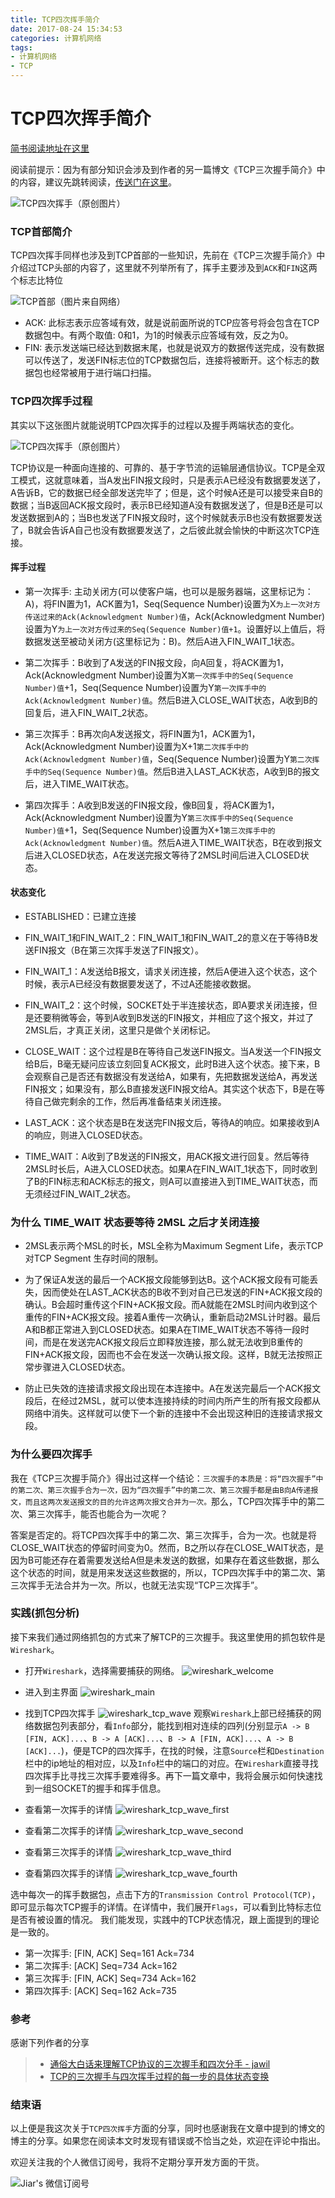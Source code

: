 ```yaml
---
title: TCP四次挥手简介
date: 2017-08-24 15:34:53
categories: 计算机网络
tags: 
- 计算机网络
- TCP
---
```


# TCP四次挥手简介

[简书阅读地址在这里](http://www.jianshu.com/p/a57a40163d4b)

阅读前提示：因为有部分知识会涉及到作者的另一篇博文《TCP三次握手简介》中的内容，建议先跳转阅读，[传送门在这里](http://blog.jiar.vip/2017/08/11/TCP%E4%B8%89%E6%AC%A1%E6%8F%A1%E6%89%8B%E7%AE%80%E4%BB%8B)。

![TCP四次挥手（原创图片）](tcp_hand_wave_detail.png)

<!--more-->

### TCP首部简介

TCP四次挥手同样也涉及到TCP首部的一些知识，先前在《TCP三次握手简介》中介绍过TCP头部的内容了，这里就不列举所有了，挥手主要涉及到`ACK`和`FIN`这两个标志比特位

![TCP首部（图片来自网络）](tcp_head.png)

- ACK: 此标志表示应答域有效，就是说前面所说的TCP应答号将会包含在TCP数据包中。有两个取值: 0和1，为1的时候表示应答域有效，反之为0。
- FIN: 表示发送端已经达到数据末尾，也就是说双方的数据传送完成，没有数据可以传送了，发送FIN标志位的TCP数据包后，连接将被断开。这个标志的数据包也经常被用于进行端口扫描。


### TCP四次挥手过程

其实以下这张图片就能说明TCP四次挥手的过程以及握手两端状态的变化。

![TCP四次挥手（原创图片）](tcp_hand_wave_detail.png)

TCP协议是一种面向连接的、可靠的、基于字节流的运输层通信协议。TCP是全双工模式，这就意味着，当A发出FIN报文段时，只是表示A已经没有数据要发送了，A告诉B，它的数据已经全部发送完毕了；但是，这个时候A还是可以接受来自B的数据；当B返回ACK报文段时，表示B已经知道A没有数据发送了，但是B还是可以发送数据到A的；当B也发送了FIN报文段时，这个时候就表示B也没有数据要发送了，B就会告诉A自己也没有数据要发送了，之后彼此就会愉快的中断这次TCP连接。


#### 挥手过程

- 第一次挥手: 主动关闭方(可以使客户端，也可以是服务器端，这里标记为：A)，将FIN置为1，ACK置为1，Seq(Sequence Number)设置为X`为上一次对方传送过来的Ack(Acknowledgment Number)值`，Ack(Acknowledgment Number)设置为Y`为上一次对方传过来的Seq(Sequence Number)值+1`。设置好以上值后，将数据发送至被动关闭方(这里标记为：B)。然后A进入FIN_WAIT_1状态。

- 第二次挥手：B收到了A发送的FIN报文段，向A回复，将ACK置为1，Ack(Acknowledgment Number)设置为X`第一次挥手中的Seq(Sequence Number)值`+1，Seq(Sequence Number)设置为Y`第一次挥手中的Ack(Acknowledgment Number)值`。然后B进入CLOSE_WAIT状态，A收到B的回复后，进入FIN_WAIT_2状态。

- 第三次挥手：B再次向A发送报文，将FIN置为1，ACK置为1，Ack(Acknowledgment Number)设置为X+1`第二次挥手中的Ack(Acknowledgment Number)值`，Seq(Sequence Number)设置为Y`第二次挥手中的Seq(Sequence Number)值`。然后B进入LAST_ACK状态，A收到B的报文后，进入TIME_WAIT状态。

- 第四次挥手：A收到B发送的FIN报文段，像B回复，将ACK置为1，Ack(Acknowledgment Number)设置为Y`第三次挥手中的Seq(Sequence Number)值`+1，Seq(Sequence Number)设置为X+1`第三次挥手中的Ack(Acknowledgment Number)值`。然后A进入TIME_WAIT状态，B在收到报文后进入CLOSED状态，A在发送完报文等待了2MSL时间后进入CLOSED状态。


#### 状态变化


- ESTABLISHED：已建立连接

- FIN_WAIT_1和FIN_WAIT_2：FIN_WAIT_1和FIN_WAIT_2的意义在于等待B发送FIN报文（B在第三次挥手发送了FIN报文）。

- FIN_WAIT_1：A发送给B报文，请求关闭连接，然后A便进入这个状态，这个时候，表示A已经没有数据要发送了，不过A还能接收数据。

- FIN_WAIT_2：这个时候，SOCKET处于半连接状态，即A要求关闭连接，但是还要稍微等会，等到A收到B发送的FIN报文，并相应了这个报文，并过了2MSL后，才真正关闭，这里只是做个关闭标记。

- CLOSE_WAIT：这个过程是B在等待自己发送FIN报文。当A发送一个FIN报文给B后，B毫无疑问应该立刻回复ACK报文，此时B进入这个状态。接下来，B会观察自己是否还有数据没有发送给A，如果有，先把数据发送给A，再发送FIN报文；如果没有，那么B直接发送FIN报文给A。其实这个状态下，B是在等待自己做完剩余的工作，然后再准备结束关闭连接。

- LAST_ACK：这个状态是B在发送完FIN报文后，等待A的响应。如果接收到A的响应，则进入CLOSED状态。

- TIME_WAIT：A收到了B发送的FIN报文，用ACK报文进行回复。然后等待2MSL时长后，A进入CLOSED状态。如果A在FIN_WAIT_1状态下，同时收到了B的FIN标志和ACK标志的报文，则A可以直接进入到TIME_WAIT状态，而无须经过FIN_WAIT_2状态。


### 为什么 TIME_WAIT 状态要等待 2MSL 之后才关闭连接

- 2MSL表示两个MSL的时长，MSL全称为Maximum Segment Life，表示TCP 对TCP Segment 生存时间的限制。

- 为了保证A发送的最后一个ACK报文段能够到达B。这个ACK报文段有可能丢失，因而使处在LAST_ACK状态的B收不到对自己已发送的FIN+ACK报文段的确认。B会超时重传这个FIN+ACK报文段。而A就能在2MSL时间内收到这个重传的FIN+ACK报文段。接着A重传一次确认，重新启动2MSL计时器。最后A和B都正常进入到CLOSED状态。如果A在TIME_WAIT状态不等待一段时间，而是在发送完ACK报文段后立即释放连接，那么就无法收到B重传的FIN+ACK报文段，因而也不会在发送一次确认报文段。这样，B就无法按照正常步骤进入CLOSED状态。

- 防止已失效的连接请求报文段出现在本连接中。A在发送完最后一个ACK报文段后，在经过2MSL，就可以使本连接持续的时间内所产生的所有报文段都从网络中消失。这样就可以使下一个新的连接中不会出现这种旧的连接请求报文段。


### 为什么要四次挥手

我在《TCP三次握手简介》得出过这样一个结论：`三次握手的本质是：将“四次握手”中的第二次、第三次握手合为一次，因为“四次握手”中的第二次、第三次握手都是由B向A传递报文，而且这两次发送报文的目的允许这两次报文合并为一次。`那么，TCP四次挥手中的第二次、第三次挥手，能否也能合为一次呢？

答案是否定的。将TCP四次挥手中的第二次、第三次挥手，合为一次。也就是将CLOSE_WAIT状态的停留时间变为0。然而，B之所以存在CLOSE_WAIT状态，是因为B可能还存在着需要发送给A但是未发送的数据，如果存在着这些数据，那么这个状态的时间，就是用来发送这些数据的，所以，TCP四次挥手中的第二次、第三次挥手无法合并为一次。所以，也就无法实现“TCP三次挥手”。


### 实践(抓包分析)

接下来我们通过网络抓包的方式来了解TCP的三次握手。我这里使用的抓包软件是`Wireshark`。

- 打开`Wireshark`，选择需要捕获的网络。
![wireshark_welcome](wireshark_welcome.png)

- 进入到主界面
![wireshark_main](wireshark_main.png)

- 找到TCP四次挥手
![wireshark_tcp_wave](wireshark_tcp_wave.png)
观察`Wireshark`上部已经捕获的网络数据包列表部分，看`Info`部分，能找到相对连续的四列(分别显示`A -> B [FIN, ACK]...`、`B -> A [ACK]...`、`B -> A [FIN, ACK]...`、`A -> B [ACK]...`)，便是TCP的四次挥手，在找的时候，注意`Source`栏和`Destination`栏中的ip地址的相对应，以及`Info`栏中的端口的对应。在`Wireshark`直接寻找四次挥手比寻找三次挥手要难得多。再下一篇文章中，我将会展示如何快速找到一组SOCKET的握手和挥手信息。

- 查看第一次挥手的详情
![wireshark_tcp_wave_first](wireshark_tcp_wave_first.png)

- 查看第二次挥手的详情
![wireshark_tcp_wave_second](wireshark_tcp_wave_second.png)

- 查看第三次挥手的详情
![wireshark_tcp_wave_third](wireshark_tcp_wave_third.png)

- 查看第四次挥手的详情
![wireshark_tcp_wave_fourth](wireshark_tcp_wave_fourth.png)

选中每次一的挥手数据包，点击下方的`Transmission Control Protocol(TCP)`，即可显示每次TCP握手的详情。在详情中，我们展开`Flags`，可以看到比特标志位是否有被设置的情况。
我们能发现，实践中的TCP状态情况，跟上面提到的理论是一致的。

- 第一次挥手: [FIN, ACK] Seq=161 Ack=734
- 第二次挥手: [ACK] Seq=734 Ack=162
- 第三次挥手: [FIN, ACK] Seq=734 Ack=162
- 第四次挥手: [ACK] Seq=162 Ack=735


### 参考

感谢下列作者的分享

> * [通俗大白话来理解TCP协议的三次握手和四次分手 - jawil](https://github.com/jawil/blog/issues/14)
> * [TCP的三次握手与四次挥手过程的每一步的具体状态变换](http://ab3813.blog.51cto.com/10538332/1773751)


### 结束语

以上便是我这次关于`TCP四次挥手`方面的分享，同时也感谢我在文章中提到的博文的博主的分享。如果您在阅读本文时发现有错误或不恰当之处，欢迎在评论中指出。


欢迎关注我的个人微信订阅号，我将不定期分享开发方面的干货。

![Jiar's 微信订阅号](Dingyuehao.jpg)